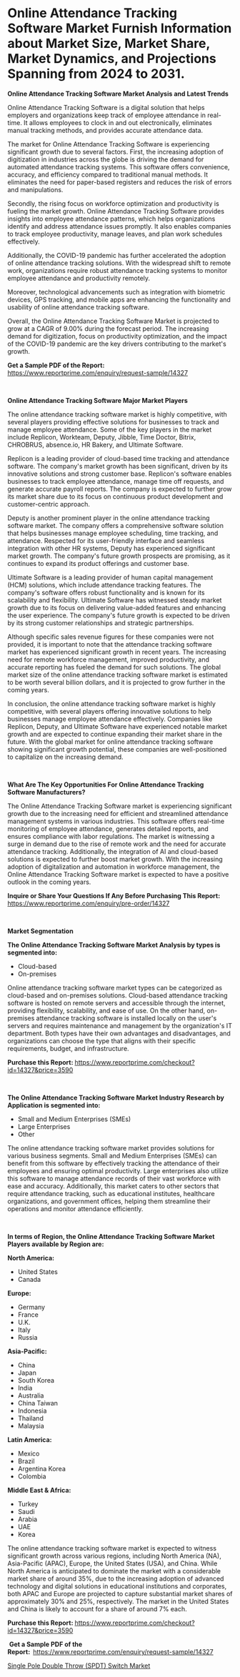 <p><h1>Online Attendance Tracking Software Market Furnish Information about Market Size, Market Share, Market Dynamics, and Projections Spanning from 2024 to 2031.</h1></p><p><strong>Online Attendance Tracking Software Market Analysis and Latest Trends</strong></p>
<p><p>Online Attendance Tracking Software is a digital solution that helps employers and organizations keep track of employee attendance in real-time. It allows employees to clock in and out electronically, eliminates manual tracking methods, and provides accurate attendance data.</p><p>The market for Online Attendance Tracking Software is experiencing significant growth due to several factors. First, the increasing adoption of digitization in industries across the globe is driving the demand for automated attendance tracking systems. This software offers convenience, accuracy, and efficiency compared to traditional manual methods. It eliminates the need for paper-based registers and reduces the risk of errors and manipulations.</p><p>Secondly, the rising focus on workforce optimization and productivity is fueling the market growth. Online Attendance Tracking Software provides insights into employee attendance patterns, which helps organizations identify and address attendance issues promptly. It also enables companies to track employee productivity, manage leaves, and plan work schedules effectively.</p><p>Additionally, the COVID-19 pandemic has further accelerated the adoption of online attendance tracking solutions. With the widespread shift to remote work, organizations require robust attendance tracking systems to monitor employee attendance and productivity remotely.</p><p>Moreover, technological advancements such as integration with biometric devices, GPS tracking, and mobile apps are enhancing the functionality and usability of online attendance tracking software.</p><p>Overall, the Online Attendance Tracking Software Market is projected to grow at a CAGR of 9.00% during the forecast period. The increasing demand for digitization, focus on productivity optimization, and the impact of the COVID-19 pandemic are the key drivers contributing to the market's growth.</p></p>
<p><strong>Get a Sample PDF of the Report:&nbsp;</strong> <a href="https://www.reportprime.com/enquiry/request-sample/14327">https://www.reportprime.com/enquiry/request-sample/14327</a></p>
<p>&nbsp;</p>
<p><strong>Online Attendance Tracking Software Major Market Players</strong></p>
<p><p>The online attendance tracking software market is highly competitive, with several players providing effective solutions for businesses to track and manage employee attendance. Some of the key players in the market include Replicon, Workteam, Deputy, Jibble, Time Doctor, Bitrix, CHROBRUS, absence.io, HR Bakery, and Ultimate Software.</p><p>Replicon is a leading provider of cloud-based time tracking and attendance software. The company's market growth has been significant, driven by its innovative solutions and strong customer base. Replicon's software enables businesses to track employee attendance, manage time off requests, and generate accurate payroll reports. The company is expected to further grow its market share due to its focus on continuous product development and customer-centric approach.</p><p>Deputy is another prominent player in the online attendance tracking software market. The company offers a comprehensive software solution that helps businesses manage employee scheduling, time tracking, and attendance. Respected for its user-friendly interface and seamless integration with other HR systems, Deputy has experienced significant market growth. The company's future growth prospects are promising, as it continues to expand its product offerings and customer base.</p><p>Ultimate Software is a leading provider of human capital management (HCM) solutions, which include attendance tracking features. The company's software offers robust functionality and is known for its scalability and flexibility. Ultimate Software has witnessed steady market growth due to its focus on delivering value-added features and enhancing the user experience. The company's future growth is expected to be driven by its strong customer relationships and strategic partnerships.</p><p>Although specific sales revenue figures for these companies were not provided, it is important to note that the attendance tracking software market has experienced significant growth in recent years. The increasing need for remote workforce management, improved productivity, and accurate reporting has fueled the demand for such solutions. The global market size of the online attendance tracking software market is estimated to be worth several billion dollars, and it is projected to grow further in the coming years.</p><p>In conclusion, the online attendance tracking software market is highly competitive, with several players offering innovative solutions to help businesses manage employee attendance effectively. Companies like Replicon, Deputy, and Ultimate Software have experienced notable market growth and are expected to continue expanding their market share in the future. With the global market for online attendance tracking software showing significant growth potential, these companies are well-positioned to capitalize on the increasing demand.</p></p>
<p>&nbsp;</p>
<p><strong>What Are The Key Opportunities For Online Attendance Tracking Software Manufacturers?</strong></p>
<p><p>The Online Attendance Tracking Software market is experiencing significant growth due to the increasing need for efficient and streamlined attendance management systems in various industries. This software offers real-time monitoring of employee attendance, generates detailed reports, and ensures compliance with labor regulations. The market is witnessing a surge in demand due to the rise of remote work and the need for accurate attendance tracking. Additionally, the integration of AI and cloud-based solutions is expected to further boost market growth. With the increasing adoption of digitalization and automation in workforce management, the Online Attendance Tracking Software market is expected to have a positive outlook in the coming years.</p></p>
<p><strong>Inquire or Share Your Questions If Any Before Purchasing This Report:</strong> <a href="https://www.reportprime.com/enquiry/pre-order/14327">https://www.reportprime.com/enquiry/pre-order/14327</a></p>
<p>&nbsp;</p>
<p><strong>Market Segmentation</strong></p>
<p><strong>The Online Attendance Tracking Software Market Analysis by types is segmented into:</strong></p>
<p><ul><li>Cloud-based</li><li>On-premises</li></ul></p>
<p><p>Online attendance tracking software market types can be categorized as cloud-based and on-premises solutions. Cloud-based attendance tracking software is hosted on remote servers and accessible through the internet, providing flexibility, scalability, and ease of use. On the other hand, on-premises attendance tracking software is installed locally on the user's servers and requires maintenance and management by the organization's IT department. Both types have their own advantages and disadvantages, and organizations can choose the type that aligns with their specific requirements, budget, and infrastructure.</p></p>
<p><strong>Purchase this Report:&nbsp;</strong><a href="https://www.reportprime.com/checkout?id=14327&price=3590">https://www.reportprime.com/checkout?id=14327&price=3590</a></p>
<p>&nbsp;</p>
<p><strong>The Online Attendance Tracking Software Market Industry Research by Application is segmented into:</strong></p>
<p><ul><li>Small and Medium Enterprises (SMEs)</li><li>Large Enterprises</li><li>Other</li></ul></p>
<p><p>The online attendance tracking software market provides solutions for various business segments. Small and Medium Enterprises (SMEs) can benefit from this software by effectively tracking the attendance of their employees and ensuring optimal productivity. Large enterprises also utilize this software to manage attendance records of their vast workforce with ease and accuracy. Additionally, this market caters to other sectors that require attendance tracking, such as educational institutes, healthcare organizations, and government offices, helping them streamline their operations and monitor attendance efficiently.</p></p>
<p>&nbsp;</p>
<p><strong>In terms of Region, the Online Attendance Tracking Software Market Players available by Region are:</strong></p>
<p>
    <p> <strong> North America: </strong>
        <ul>
            <li>United States</li>
            <li>Canada</li>
        </ul>
        </p> 
    <p> <strong> Europe: </strong>
        <ul>
            <li>Germany</li>
            <li>France</li>
            <li>U.K.</li>
            <li>Italy</li>
            <li>Russia</li>
        </ul>
        </p> 
    <p> <strong> Asia-Pacific: </strong>
        <ul>
            <li>China</li>
            <li>Japan</li>
            <li>South Korea</li>
            <li>India</li>
            <li>Australia</li>
            <li>China Taiwan</li>
            <li>Indonesia</li>
            <li>Thailand</li>
            <li>Malaysia</li>
        </ul>
        </p> 
    <p> <strong> Latin America: </strong>
        <ul>
            <li>Mexico</li>
            <li>Brazil</li>
            <li>Argentina Korea</li>
            <li>Colombia</li>
        </ul>
        </p> 
    <p> <strong> Middle East & Africa: </strong>
        <ul>
            <li>Turkey</li>
            <li>Saudi</li>
            <li>Arabia</li>
            <li>UAE</li>
            <li>Korea</li>
        </ul>
    </p>
    </p>
<p><p>The online attendance tracking software market is expected to witness significant growth across various regions, including North America (NA), Asia-Pacific (APAC), Europe, the United States (USA), and China. While North America is anticipated to dominate the market with a considerable market share of around 35%, due to the increasing adoption of advanced technology and digital solutions in educational institutions and corporates, both APAC and Europe are projected to capture substantial market shares of approximately 30% and 25%, respectively. The market in the United States and China is likely to account for a share of around 7% each.</p></p>
<p><strong>Purchase this Report: </strong><a href="https://www.reportprime.com/checkout?id=14327&price=3590">https://www.reportprime.com/checkout?id=14327&price=3590</a></p>
<p>&nbsp;<strong>Get a Sample PDF of the Report:&nbsp;&nbsp;</strong><a href="https://www.reportprime.com/enquiry/request-sample/14327">https://www.reportprime.com/enquiry/request-sample/14327</a></p>
<p><strong></strong></p>
<p><p><a href="https://medium.com/@joseramirez66655/single-pole-double-throw-spdt-switch-market-outlook-industry-overview-and-forecast-2023-to-8d2fd3ad8bf8">Single Pole Double Throw (SPDT) Switch Market</a></p></p>